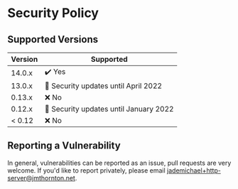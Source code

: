 # Security Policy

## Supported Versions

| Version | Supported |
|---------|------------------------|
| 14.0.x  | ✔️ Yes |
| 13.0.x  | 🔐 Security updates until April 2022 |
| 0.13.x  | ❌ No  |
| 0.12.x  | 🔐 Security updates until January 2022 |
| < 0.12  | ❌ No |

## Reporting a Vulnerability

In general, vulnerabilities can be reported as an issue, pull requests are very welcome. If you'd like to report privately, please email jademichael+http-server@jmthornton.net.
